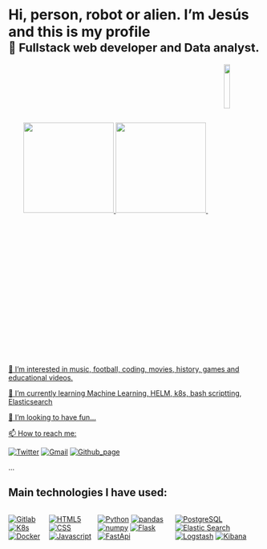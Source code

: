 <h1>Hi, person, robot or alien. I’m Jesús and this is my profile <br> <sub>👋 Fullstack web developer and Data analyst.</sub></h1>


<div align="center">
  <a href="https://github.com/jjesus-bautista-garcia">
  <img height="180em" src="https://github-readme-stats.vercel.app/api?username=jjesus-bautista-garcia&show_icons=true&theme=algolia&include_all_commits=true&count_private=true"/>
  <img height="180em" src="https://github-readme-stats.vercel.app/api/top-langs/?username=jjesus-bautista-garcia&layout=compact&langs_count=7&theme=algolia"/>
    
  <!--Imagenes pokemon-->
  <img src="https://archives.bulbagarden.net/media/upload/archive/7/7c/20100424195401%21Spr_4d_001_s.png" width="15%" align="center">
</div>

<p>👀 I’m interested in music, football, coding, movies, history, games and educational videos.</p>
<p>🌱 I’m currently learning Machine Learning, HELM, k8s, bash scriptting, Elasticsearch</p>
<p>💞️ I’m looking to have fun...</p>
<p>📫 How to reach me: </p>

[![Twitter](https://img.shields.io/badge/@JJesusBautista-FFFFFF?style=flat-square&logo=twitter&logoColor=00acee)](https://twitter.com/jjesusbautista)
[![Gmail](https://img.shields.io/badge/Gmail-FFFFFF?style=flat-square&logo=gmail&logoColor=BB001B)](mailto:jjbg.professional.contact@gmail.com)
[![Github_page](https://img.shields.io/badge/Github_page-FFFFFF?style=flat-square&logo=github&logoColor=BB001B)](https://www.jjesus-devs.com)

...

## Main technologies I have used:
<div style="display: flex">
  
  [![Gitlab](https://img.shields.io/badge/Gitlab-3y-ffffff?style=flat-square&logo=gitlab&logoColor=d05525)](https://about.gitlab.com/)
  [![K8s](https://img.shields.io/badge/Kubernetes-1y-ffffff?style=flat-square&logo=kubernetes&logoColor=326ce5)](https://kubernetes.io/)
  [![Docker](https://img.shields.io/badge/Docker-2y-ffffff?style=flat-square&logo=docker&logoColor=326ce5)](https://kubernetes.io/)
  
  [![HTML5](https://img.shields.io/badge/HTML-6y-ffffff?style=flat-square&logo=html5&logoColor=E34F26)](https://developer.mozilla.org/es/docs/Web/HTML)
  [![CSS](https://img.shields.io/badge/CSS-6y-ffffff?style=flat-square&logo=CSS3&logoColor=ffffff)](https://developer.mozilla.org/en-US/docs/Web/CSS)
  [![Javascript](https://img.shields.io/badge/Javascript-5y-ffffff?style=flat-square&logo=javascript&logoColor=F7DF1E)](https://developer.mozilla.org/en-US/docs/Web/JavaScript)
  
  [![Python](https://img.shields.io/badge/Python-7y-ffffff?style=flat-square&logo=python&logoColor=ffdd54)](https://www.python.org/)
  [![pandas](https://img.shields.io/badge/pandas-7y-ffffff?style=flat-square&logo=pandas&logoColor=ffdd54)]([https://www.python.org/](https://pandas.pydata.org/))
  [![numpy](https://img.shields.io/badge/numpy-7y-ffffff?style=flat-square&logo=numpy&logoColor=e9ecf5)](https://numpy.org/)
  [![Flask](https://img.shields.io/badge/flask-7y-ffffff?style=flat-square&logo=flask&logoColor=FFFFFF)](https://flask.palletsprojects.com/en/2.2.x/)
  [![FastApi](https://img.shields.io/badge/FastApi-2y-ffffff?style=flat-square&logo=fastapi&logoColor=FFFFFF)](https://flask.palletsprojects.com/en/2.2.x/)
  
  [![PostgreSQL](https://img.shields.io/badge/PostgreSQL-6y-ffffff?style=flat-square&logo=postgresql&logoColor=2b6da3)](https://www.postgresql.org/)
  [![Elastic Search](https://img.shields.io/badge/Elastic_Search-6m-ffffff?style=flat-square&logo=elasticsearch&logoColor=ffdd54)](https://www.elastic.co)
  [![Logstash](https://img.shields.io/badge/Logstash-3m-ffffff?style=flat-square&logo=logstash&logoColor=ffdd54)](https://www.elastic.co)
  [![Kibana](https://img.shields.io/badge/Kibana-6m-ffffff?style=flat-square&logo=kibana&logoColor=ffdd54)](https://www.elastic.co)
</div>


<!---
jjesus-bautista-garcia/jjesus-bautista-garcia is a ✨ special ✨ repository because its `README.md` (this file) appears on your GitHub profile.
You can click the Preview link to take a look at your changes.
--->
